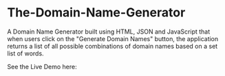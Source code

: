 # The-Domain-Name-Generator

A Domain Name Generator built using HTML, JSON and JavaScript that when users click on the "Generate Domain Names" button, the application returns a list of all possible combinations of domain names based on a set list of words.

See the Live Demo here: 
